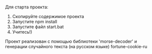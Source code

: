 Для старта проекта:
1. Скопируйте содержимое проекта
2. Запустите npm install
3. Запустите файл start.bat
4. Учитесь!)


Проект реализован с помощью библиотеки 'morse-decoder'
и генерации случайного текста (на русском языке) fortune-cookie-ru